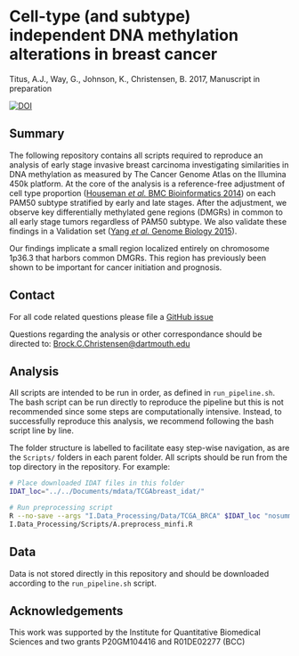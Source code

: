 # Cell-type (and subtype) independent DNA methylation alterations in breast cancer 

Titus, A.J., Way, G., Johnson, K., Christensen, B. 2017, Manuscript in preparation

[![DOI](https://zenodo.org/badge/45754471.svg)](https://zenodo.org/badge/latestdoi/45754471)


## Summary 

The following repository contains all scripts required to reproduce an analysis
of early stage invasive breast carcinoma investigating similarities in DNA
methylation as measured by The Cancer Genome Atlas on the Illumina 450k platform.
At the core of the analysis is a reference-free adjustment of cell type
proportion ([Houseman _et al._ BMC Bioinformatics 2014](https://doi.org/10.1186/s12859-016-1140-4))
on each PAM50 subtype stratified by early and late stages. After the adjustment,
we observe key differentially methylated gene regions (DMGRs) in common to all
early stage tumors regardless of PAM50 subtype. We also validate these findings
in a Validation set ([Yang _et al._ Genome Biology 2015](10.1186/s13059-015-0699-9)).

Our findings implicate a small region localized entirely on chromosome 1p36.3
that harbors common DMGRs. This region has previously been shown to be important
for cancer initiation and prognosis.

## Contact 

For all code related questions please file a [GitHub
issue](https://github.com/gwaygenomics/brca_lowstage_DMGRs/issues)

Questions regarding the analysis or other correspondance should be directed to:
Brock.C.Christensen@dartmouth.edu

## Analysis

All scripts are intended to be run in order, as defined in `run_pipeline.sh`.
The bash script can be run directly to reproduce the pipeline but this is not
recommended since some steps are computationally intensive. Instead, to
successfully reproduce this analysis, we recommend following the bash script
line by line.

The folder structure is labelled to facilitate easy step-wise navigation, as are
the `Scripts/` folders in each parent folder. All scripts should be run from the
top directory in the repository. For example: 

```sh
# Place downloaded IDAT files in this folder
IDAT_loc="../../Documents/mdata/TCGAbreast_idat/"

# Run preprocessing script 
R --no-save --args "I.Data_Processing/Data/TCGA_BRCA" $IDAT_loc "nosummary" < \
I.Data_Processing/Scripts/A.preprocess_minfi.R
```

## Data 

Data is not stored directly in this repository and should be downloaded
according to the `run_pipeline.sh` script.

## Acknowledgements 

This work was supported by the Institute for Quantitative Biomedical Sciences
and two grants P20GM104416 and R01DE02277 (BCC)
